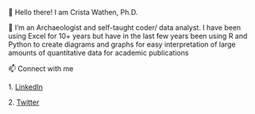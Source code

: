  👋 Hello there! I am Crista Wathen, Ph.D.
 <p>
 🌱 I’m an Archaeologist and self-taught coder/ data analyst. I have been using Excel for 10+ years but have in the last few years been using R and Python to create diagrams and graphs for easy interpretation of large amounts of quantitative data for academic publications</p>
 📫 Connect with me 
 <p> 1. <a href="https://www.linkedin.com/in/crista-wathen/">LinkedIn</a></p>
 <p> 2. <a href="https://twitter.com/cristaawathen">Twitter</a></p>
<!---
cwathen/cwathen is a ✨ special ✨ repository because its `README.md` (this file) appears on your GitHub profile.
You can click the Preview link to take a look at your changes.
--->
